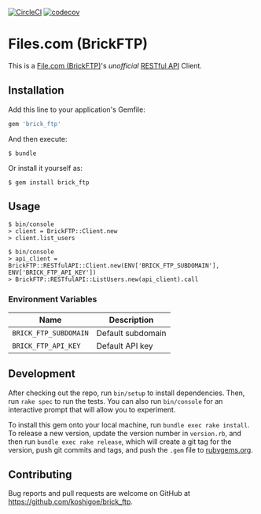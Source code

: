 [![CircleCI](https://circleci.com/gh/koshigoe/brick_ftp/tree/master.svg?style=svg)](https://circleci.com/gh/koshigoe/brick_ftp/tree/master)
[![codecov](https://codecov.io/gh/koshigoe/brick_ftp/branch/master/graph/badge.svg)](https://codecov.io/gh/koshigoe/brick_ftp)


Files.com (BrickFTP)
====

This is a [File.com (BrickFTP)](https://files.com/)'s _unofficial_ [RESTful API](https://developers.files.com/) Client.


Installation
----

Add this line to your application's Gemfile:

```ruby
gem 'brick_ftp'
```

And then execute:

    $ bundle

Or install it yourself as:

    $ gem install brick_ftp


Usage
----

```
$ bin/console
> client = BrickFTP::Client.new
> client.list_users
```

```
$ bin/console
> api_client = BrickFTP::RESTfulAPI::Client.new(ENV['BRICK_FTP_SUBDOMAIN'], ENV['BRICK_FTP_API_KEY'])
> BrickFTP::RESTfulAPI::ListUsers.new(api_client).call
```

### Environment Variables

Name                  | Description
--------------------- | -----------
`BRICK_FTP_SUBDOMAIN` | Default subdomain
`BRICK_FTP_API_KEY`   | Default API key


Development
----

After checking out the repo, run `bin/setup` to install dependencies. Then, run `rake spec` to run the tests. You can also run `bin/console` for an interactive prompt that will allow you to experiment.

To install this gem onto your local machine, run `bundle exec rake install`. To release a new version, update the version number in `version.rb`, and then run `bundle exec rake release`, which will create a git tag for the version, push git commits and tags, and push the `.gem` file to [rubygems.org](https://rubygems.org).


Contributing
----

Bug reports and pull requests are welcome on GitHub at https://github.com/koshigoe/brick_ftp.

